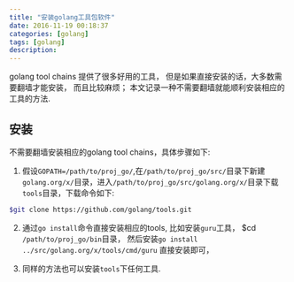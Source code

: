 ```yaml
---
title: "安装golang工具包软件" 
date: 2016-11-19 00:18:37
categories: [golang]
tags: [golang]
description:
---
```


golang tool chains 提供了很多好用的工具， 但是如果直接安装的话，大多数需要翻墙才能安装， 而且比较麻烦； 本文记录一种不需要翻墙就能顺利安装相应的工具的方法.

<!--more-->

## 安装
不需要翻墙安装相应的golang tool chains，具体步骤如下:
1. 假设`GOPATH=/path/to/proj_go/`,在`/path/to/proj_go/src/`目录下新建`golang.org/x/`目录，进入`/path/to/proj_go/src/golang.org/x/`目录下载`tools`目录，下载命令如下:
```bash
$git clone https://github.com/golang/tools.git 
```
2. 通过`go install`命令直接安装相应的tools, 比如安装`guru`工具，
$cd `/path/to/proj_go/bin`目录， 然后安装`go install ../src/golang.org/x/tools/cmd/guru` 直接安装即可， 

3. 同样的方法也可以安装`tools`下任何工具.
